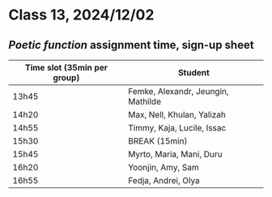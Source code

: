# Class 13, 2024/12/02

## *Poetic function* assignment time, sign-up sheet

| Time slot (35min per group) | Student |
| -- | -------------- |
| 13h45 | Femke, Alexandr, Jeungin, Mathilde |
| 14h20 | Max, Nell, Khulan, Yalizah |
| 14h55 | Timmy, Kaja, Lucile, Issac |
| 15h30 | BREAK (15min) |
| 15h45 | Myrto, Maria, Mani, Duru |
| 16h20 | Yoonjin, Amy, Sam |
| 16h55 | Fedja, Andrei, Olya |
